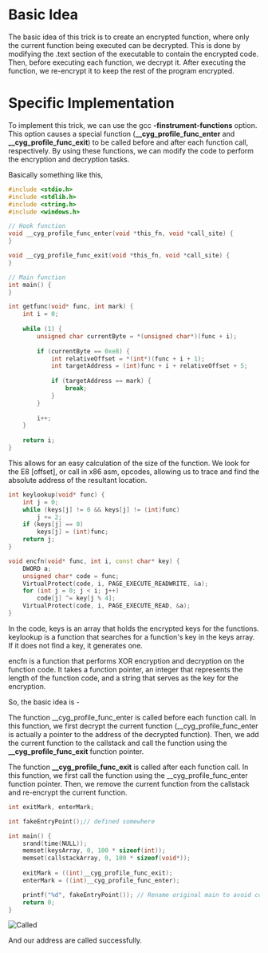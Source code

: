 # Basic Idea
The basic idea of this trick is to create an encrypted function, where only the current function being executed can be decrypted. This is done by modifying the .text section of the executable to contain the encrypted code. Then, before executing each function, we decrypt it. After executing the function, we re-encrypt it to keep the rest of the program encrypted.

# Specific Implementation
To implement this trick, we can use the gcc **-finstrument-functions** option. This option causes a special function (**__cyg_profile_func_enter** and **__cyg_profile_func_exit**) to be called before and after each function call, respectively. By using these functions, we can modify the code to perform the encryption and decryption tasks.


Basically something like this,
```c++
#include <stdio.h>
#include <stdlib.h>
#include <string.h>
#include <windows.h>

// Hook function
void __cyg_profile_func_enter(void *this_fn, void *call_site) {
}

void __cyg_profile_func_exit(void *this_fn, void *call_site) {
}

// Main function
int main() {
}
```

```c++
int getfunc(void* func, int mark) {
    int i = 0;
    
    while (1) {
        unsigned char currentByte = *(unsigned char*)(func + i);
        
        if (currentByte == 0xe8) {
            int relativeOffset = *(int*)(func + i + 1);
            int targetAddress = (int)func + i + relativeOffset + 5;
            
            if (targetAddress == mark) {
                break;
            }
        }
        
        i++;
    }
    
    return i;
}
```

This allows for an easy calculation of the size of the function. We look for the E8 [offset], or call in x86 asm, opcodes, allowing us to trace and find the absolute address of the resultant location.

```c++
int keylookup(void* func) {
    int j = 0;
    while (keys[j] != 0 && keys[j] != (int)func)
        j += 2;
    if (keys[j] == 0)
        keys[j] = (int)func;
    return j;
}

void encfn(void* func, int i, const char* key) {
    DWORD a;
    unsigned char* code = func;
    VirtualProtect(code, i, PAGE_EXECUTE_READWRITE, &a);
    for (int j = 0; j < i; j++)
        code[j] ^= key[j % 4];
    VirtualProtect(code, i, PAGE_EXECUTE_READ, &a);
}
```

In the code, keys is an array that holds the encrypted keys for the functions. keylookup is a function that searches for a function's key in the keys array. If it does not find a key, it generates one.

encfn is a function that performs XOR encryption and decryption on the function code. It takes a function pointer, an integer that represents the length of the function code, and a string that serves as the key for the encryption.

So, the basic idea is -

The function __cyg_profile_func_enter is called before each function call. In this function, we first decrypt the current function (__cyg_profile_func_enter is actually a pointer to the address of the decrypted function). Then, we add the current function to the callstack and call the function using the **__cyg_profile_func_exit** function pointer.

The function **__cyg_profile_func_exit** is called after each function call. In this function, we first call the function using the __cyg_profile_func_enter function pointer. Then, we remove the current function from the callstack and re-encrypt the current function.

```c++
int exitMark, enterMark;

int fakeEntryPoint();// defined somewhere

int main() {
    srand(time(NULL));
    memset(keysArray, 0, 100 * sizeof(int));
    memset(callstackArray, 0, 100 * sizeof(void*));
    
    exitMark = ((int)__cyg_profile_func_exit);
    enterMark = ((int)__cyg_profile_func_enter);

    printf("%d", fakeEntryPoint()); // Rename original main to avoid conflict
    return 0;
}
```

![Called](https://i.imgur.com/cAzGPf1.png)


And our address are called successfully.

